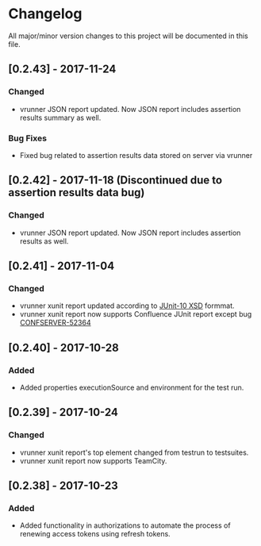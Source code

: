 # Changelog
All major/minor version changes to this project will be documented in this file.

## [0.2.43] - 2017-11-24
### Changed
- vrunner JSON report updated. Now JSON report includes assertion results summary as well.

### Bug Fixes
- Fixed bug related to assertion results data stored on server via vrunner


## [0.2.42] - 2017-11-18 (Discontinued due to assertion results data bug)
### Changed
- vrunner JSON report updated. Now JSON report includes assertion results as well.

## [0.2.41] - 2017-11-04
### Changed
- vrunner xunit report updated according to [JUnit-10 XSD](https://github.com/jenkinsci/xunit-plugin/blob/master/src/main/resources/org/jenkinsci/plugins/xunit/types/model/xsd/junit-10.xsd) formmat.
- vrunner xunit report now supports Confluence JUnit report except bug [CONFSERVER-52364](https://jira.atlassian.com/browse/CONFSERVER-52364)

## [0.2.40] - 2017-10-28
### Added
- Added properties executionSource and environment for the test run.

## [0.2.39] - 2017-10-24
### Changed
- vrunner xunit report's top element changed from testrun to testsuites.
- vrunner xunit report now supports TeamCity.

## [0.2.38] - 2017-10-23
### Added
- Added functionality in authorizations to automate the process of renewing access tokens using refresh tokens.